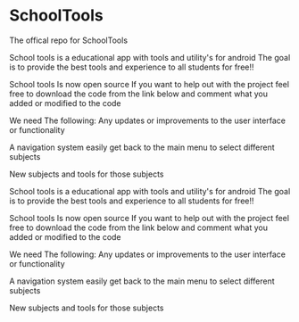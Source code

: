 SchoolTools
===========

The offical repo for SchoolTools


School tools is a educational app with tools and utility's for android 
The goal is to provide the best tools and experience to all students for free!!

School tools Is now open source
If you want to help out with the project feel free to download the code from the link below and comment what you added or modified to the code

We need The following:
Any updates or improvements to the user interface or functionality

A navigation system easily  get back to the main menu to select different subjects

New subjects and tools for those subjects

School tools is a educational app with tools and utility's for android 
The goal is to provide the best tools and experience to all students for free!!

School tools Is now open source
If you want to help out with the project feel free to download the code from the link below and comment what you added or modified to the code

We need The following:
Any updates or improvements to the user interface or functionality

A navigation system easily  get back to the main menu to select different subjects

New subjects and tools for those subjects


